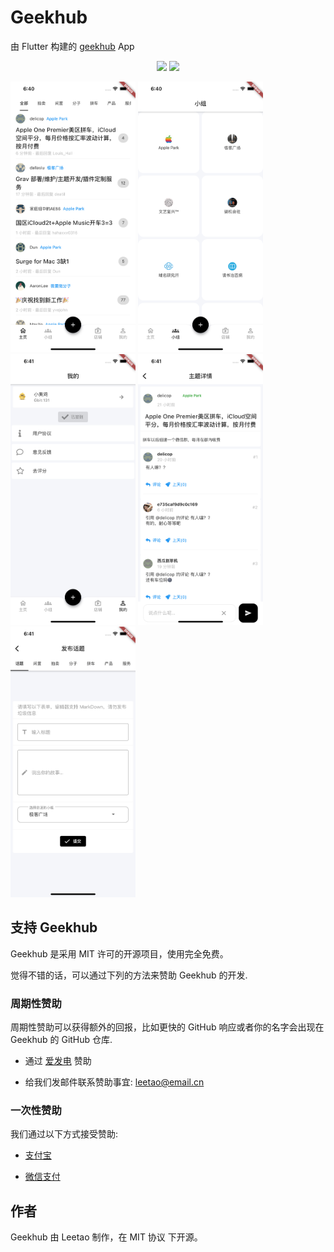 # Geekhub

由 Flutter 构建的 [geekhub](https://www.geekhub.com/) App

<p align=center>
<a href="https://flutter.dev/"><img src="https://img.shields.io/badge/flutter-2.2.3-fe562e?style=flat-square"></a>
<img src="https://img.shields.io/badge/license-MIT-lightgrey.svg?style=flat-square">
</p>


<p float='left'>
<img src="screenshots/home.png"  width="200">
<img src="screenshots/groups.png"  width="200">
<img src="screenshots/profile.png" width="200">
<img src="screenshots/post.png" width="200">
<img src="screenshots/new-post.png" width="200">
</p>


## 支持 Geekhub

Geekhub 是采用 MIT 许可的开源项目，使用完全免费。

觉得不错的话，可以通过下列的方法来赞助 Geekhub 的开发.

### 周期性赞助

周期性赞助可以获得额外的回报，比如更快的 GitHub 响应或者你的名字会出现在 Geekhub 的 GitHub 仓库.

*   通过 [爱发电](https://afdian.net/@leetao) 赞助

*   给我们发邮件联系赞助事宜: leetao@email.cn

### 一次性赞助

我们通过以下方式接受赞助:

*   [支付宝](http://ww1.sinaimg.cn/large/006wYWbGly1fm10itkjb6j30aj0a9t8w.jpg)

*   [微信支付](http://ww1.sinaimg.cn/large/006wYWbGly1gucyjbbwtej60eu0fnaap02.jpg)


## 作者

Geekhub 由 Leetao 制作，在 MIT 协议 下开源。
